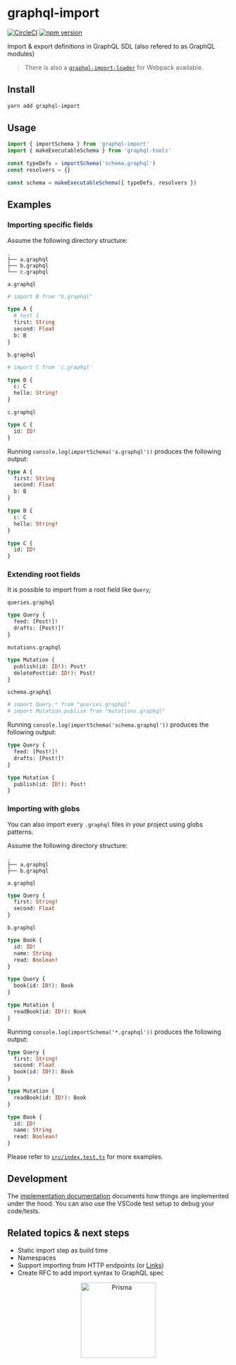 # graphql-import

[![CircleCI](https://circleci.com/gh/prismagraphql/graphql-import.svg?style=shield)](https://circleci.com/gh/prismagraphql/graphql-import) [![npm version](https://badge.fury.io/js/graphql-import.svg)](https://badge.fury.io/js/graphql-import)

Import &amp; export definitions in GraphQL SDL (also refered to as GraphQL modules)

> There is also a [`graphql-import-loader`](https://github.com/graphcool/graphql-import-loader) for Webpack available.

## Install

```sh
yarn add graphql-import
```

## Usage

```ts
import { importSchema } from 'graphql-import'
import { makeExecutableSchema } from 'graphql-tools'

const typeDefs = importSchema('schema.graphql')
const resolvers = {}

const schema = makeExecutableSchema({ typeDefs, resolvers })
```

## Examples

### Importing specific fields

Assume the following directory structure:

```
.
├── a.graphql
├── b.graphql
└── c.graphql
```

`a.graphql`

```graphql
# import B from "b.graphql"

type A {
  # test 1
  first: String
  second: Float
  b: B
}
```

`b.graphql`

```graphql
# import C from 'c.graphql'

type B {
  c: C
  hello: String!
}
```

`c.graphql`

```graphql
type C {
  id: ID!
}
```

Running `console.log(importSchema('a.graphql'))` produces the following output:

```graphql
type A {
  first: String
  second: Float
  b: B
}

type B {
  c: C
  hello: String!
}

type C {
  id: ID!
}
```

### Extending root fields

It is possible to import from a root field like `Query`;

`queries.graphql`

```graphql
type Query {
  feed: [Post!]!
  drafts: [Post!]!
}
```

`mutations.graphql`

```graphql
type Mutation {
  publish(id: ID!): Post!
  deletePost(id: ID!): Post!
}
```

`schema.graphql`

```graphql
# import Query.* from "queries.graphql"
# import Mutation.publish from "mutations.graphql"
```

Running `console.log(importSchema('schema.graphql'))` produces the following output:

```graphql
type Query {
  feed: [Post!]!
  drafts: [Post!]!
}

type Mutation {
  publish(id: ID!): Post!
}
```

### Importing with globs

You can also import every `.graphql` files in your project using globs patterns.

Assume the following directory structure:

```
.
├── a.graphql
├── b.graphql
```

`a.graphql`

```graphql
type Query {
  first: String!
  second: Float
}
```

`b.graphql`

```graphql
type Book {
  id: ID!
  name: String
  read: Boolean!
}

type Query {
  book(id: ID!): Book
}

type Mutation {
  readBook(id: ID!): Book
}
```

Running `console.log(importSchema('*.graphql'))` produces the following output:

```graphql
type Query {
  first: String!
  second: Float
  book(id: ID!): Book
}

type Mutation {
  readBook(id: ID!): Book
}

type Book {
  id: ID!
  name: String
  read: Boolean!
}
```

Please refer to [`src/index.test.ts`](https://github.com/graphcool/graphql-import/blob/master/src/index.test.ts) for more examples.

## Development

The [implementation documentation](https://graphql-import.now.sh/) documents how things are implemented under the hood. You can also use the VSCode test setup to debug your code/tests.

## Related topics & next steps

- Static import step as build time
- Namespaces
- Support importing from HTTP endpoints (or [Links](https://github.com/apollographql/apollo-link))
- Create RFC to add import syntax to GraphQL spec

<p align="center"><a href="https://oss.prisma.io"><img src="https://imgur.com/IMU2ERq.png" alt="Prisma" height="170px"></a></p>

